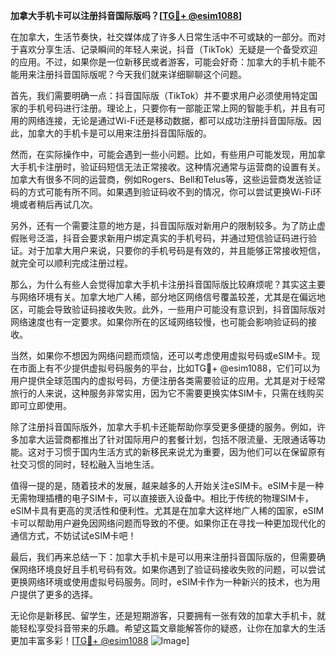 **加拿大手机卡可以注册抖音国际版吗？[[TG💪+ @esim1088](https://t.me/s/esim1088)]**

在加拿大，生活节奏快，社交媒体成了许多人日常生活中不可或缺的一部分。而对于喜欢分享生活、记录瞬间的年轻人来说，抖音（TikTok）无疑是一个备受欢迎的应用。不过，如果你是一位新移民或者游客，可能会好奇：加拿大的手机卡能不能用来注册抖音国际版呢？今天我们就来详细聊聊这个问题。

首先，我们需要明确一点：抖音国际版（TikTok）并不要求用户必须使用特定国家的手机号码进行注册。理论上，只要你有一部能正常上网的智能手机，并且有可用的网络连接，无论是通过Wi-Fi还是移动数据，都可以成功注册抖音国际版。因此，加拿大的手机卡是可以用来注册抖音国际版的。

然而，在实际操作中，可能会遇到一些小问题。比如，有些用户可能发现，用加拿大手机卡注册时，验证码短信无法正常接收。这种情况通常与运营商的设置有关。加拿大有很多不同的运营商，例如Rogers、Bell和Telus等，这些运营商发送验证码的方式可能有所不同。如果遇到验证码收不到的情况，你可以尝试更换Wi-Fi环境或者稍后再试几次。

另外，还有一个需要注意的地方是，抖音国际版对新用户的限制较多。为了防止虚假账号泛滥，抖音会要求新用户绑定真实的手机号码，并通过短信验证码进行验证。对于加拿大用户来说，只要你的手机号码是有效的，并且能够正常接收短信，就完全可以顺利完成注册过程。

那么，为什么有些人会觉得加拿大手机卡注册抖音国际版比较麻烦呢？其实这主要与网络环境有关。加拿大地广人稀，部分地区网络信号覆盖较差，尤其是在偏远地区，可能会导致验证码接收失败。此外，一些用户可能没有意识到，抖音国际版对网络速度也有一定要求。如果你所在的区域网络较慢，也可能会影响验证码的接收。

当然，如果你不想因为网络问题而烦恼，还可以考虑使用虚拟号码或eSIM卡。现在市面上有不少提供虚拟号码服务的平台，比如TG💪+ @esim1088，它们可以为用户提供全球范围内的虚拟号码，方便注册各类需要验证的应用。尤其是对于经常旅行的人来说，这种服务非常实用，因为它不需要更换实体SIM卡，只需在线购买即可立即使用。

除了注册抖音国际版外，加拿大手机卡还能帮助你享受更多便捷的服务。例如，许多加拿大运营商都推出了针对国际用户的套餐计划，包括不限流量、无限通话等功能。这对于习惯于国内生活方式的新移民来说尤为重要，因为他们可以在保留原有社交习惯的同时，轻松融入当地生活。

值得一提的是，随着技术的发展，越来越多的人开始关注eSIM卡。eSIM卡是一种无需物理插槽的电子SIM卡，可以直接嵌入设备中。相比于传统的物理SIM卡，eSIM卡具有更高的灵活性和便利性。尤其是在加拿大这样地广人稀的国家，eSIM卡可以帮助用户避免因网络问题而导致的不便。如果你正在寻找一种更加现代化的通信方式，不妨试试eSIM卡吧！

最后，我们再来总结一下：加拿大手机卡是可以用来注册抖音国际版的，但需要确保网络环境良好且手机号码有效。如果你遇到了验证码接收失败的问题，可以尝试更换网络环境或使用虚拟号码服务。同时，eSIM卡作为一种新兴的技术，也为用户提供了更多的选择。

无论你是新移民、留学生，还是短期游客，只要拥有一张有效的加拿大手机卡，就能轻松享受抖音带来的乐趣。希望这篇文章能解答你的疑惑，让你在加拿大的生活更加丰富多彩！[[TG💪+ @esim1088](https://t.me/s/esim1088) ![Image](https://i.postimg.cc/4NQfJmqS/Snipaste-2025-05-13-00-14-12.png)]